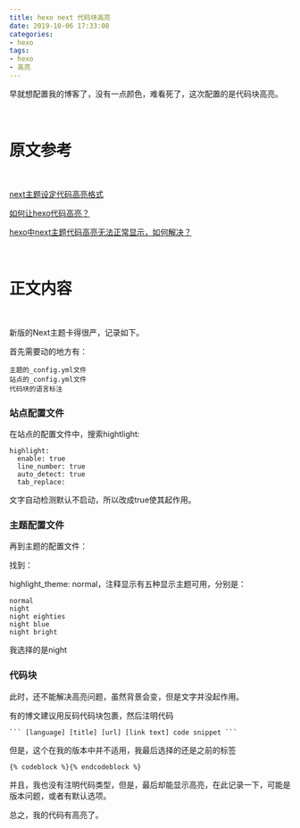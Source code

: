 ```yaml
---
title: hexo next 代码块高亮
date: 2019-10-06 17:33:08
categories:
- hexo
tags:
- hexo
- 高亮
---
```

早就想配置我的博客了，没有一点颜色，难看死了，这次配置的是代码块高亮。

<!--more-->

<br/>

# 原文参考

<br/>

[next主题设定代码高亮格式](https://blog.csdn.net/u011240016/article/details/79422448)

[如何让hexo代码高亮？](https://www.zhihu.com/question/37052642)

[hexo中next主题代码高亮无法正常显示，如何解决？](https://www.zhihu.com/question/51705387)

<br/>

# 正文内容

<br/>

新版的Next主题卡得很严，记录如下。

首先需要动的地方有：

	主题的_config.yml文件
	站点的_config.yml文件
	代码块的语言标注
	
### 站点配置文件

在站点的配置文件中，搜索hightlight:

	highlight:
	  enable: true
	  line_number: true
	  auto_detect: true
	  tab_replace:
	  
文字自动检测默认不启动，所以改成true使其起作用。

### 主题配置文件

再到主题的配置文件：

找到：

highlight_theme: normal，注释显示有五种显示主题可用，分别是：

	normal
	night
	night eighties
	night blue
	night bright
	
我选择的是night

### 代码块
此时，还不能解决高亮问题，虽然背景会变，但是文字并没起作用。

有的博文建议用反码代码块包裹，然后注明代码

	``` [language] [title] [url] [link text] code snippet ```
	
但是，这个在我的版本中并不适用，我最后选择的还是之前的标签

	{% codeblock %}{% endcodeblock %}
	
并且，我也没有注明代码类型，但是，最后却能显示高亮，在此记录一下，可能是版本问题，或者有默认选项。

总之，我的代码有高亮了。